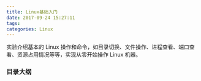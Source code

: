 ```yaml
---
title: Linux基础入门
date: 2017-09-24 15:27:11
tags:
categories: Linux
---
```


实验介绍基本的 Linux 操作和命令，如目录切换、文件操作、进程查看、端口查看、资源占用情况等等，实现从零开始操作 Linux 机器。

### 目录大纲


